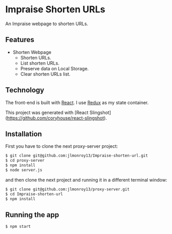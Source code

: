 # Impraise Shorten URLs

An Impraise webpage to shorten URLs.

## Features

 - Shorten Webpage
   - Shorten URLs.
   - List shorten URLs.
   - Preserve data on Local Storage.
   - Clear shorten URLs list.

## Technology

The front-end is built with [React](https://github.com/facebook/react). I use
[Redux](https://github.com/reactjs/redux) as my state container.

This project was generated with [React Slingshot] (https://github.com/coryhouse/react-slingshot).

## Installation

First you have to clone the next proxy-server project:

```bash
$ git clone git@github.com:jlmonroy13/Impraise-shorten-url.git
$ cd proxy-server
$ npm install
$ node server.js
```

and then clone the next project and running it in a different terminal window:

```bash
$ git clone git@github.com:jlmonroy13/proxy-server.git
$ cd Impraise-shorten-url
$ npm install
```
## Running the app

```bash
$ npm start
```
